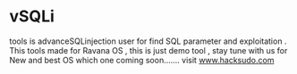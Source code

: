 # vSQLi
tools is advanceSQLinjection user for find SQL parameter and exploitation .  This tools made for Ravana OS , this is just demo tool , stay tune with us for New and best OS which  one coming soon.......
visit www.hacksudo.com
